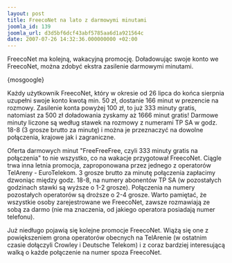```yaml
---
layout: post
title: FreecoNet na lato z darmowymi minutami
joomla_id: 139
joomla_url: d3d5bf6dcf43abf5785aa6d1a921564c
date: 2007-07-26 14:32:36.000000000 +02:00
---
```

<p>FreecoNet ma kolejną, wakacyjną promocję. Doładowując swoje konto we FreecoNet, można zdobyć ekstra zasilenie darmowymi minutami.</p><p>{mosgoogle}</p><p>Każdy użytkownik FreecoNet, kt&oacute;ry w okresie od 26 lipca do końca sierpnia uzupełni swoje konto kwotą min. 50 zł, dostanie 166 minut w prezencie na rozmowy. Zasilenie konta powyżej 100 zł, to już 333 minuty gratis, natomiast za 500 zł doładowania zyskamy aż 1666 minut gratis! Darmowe minuty liczone są według stawek na rozmowy z numerami TP SA w godz. 18-8 (3 grosze brutto za minutę) i można je przeznaczyć na dowolne połączenia, krajowe jak i zagraniczne.</p><p>Oferta darmowych minut &quot;FreeFreeFree, czyli 333 minuty gratis na połączenia&quot; to nie wszystko, co na wakacje przygotował FreecoNet. Ciągle trwa inna letnia promocja, zaproponowana przez jednego z operator&oacute;w TelAreny - EuroTelekom. 3 grosze brutto za minutę połączenia zapłacimy dzwoniąc między godz. 18-8, na numery abonent&oacute;w TP SA (w pozostałych godzinach stawki są wyższe o 1-2 grosze). Połączenia na numery pozostałych operator&oacute;w są droższe o 2-4 grosze. Warto pamiętać, że wszystkie osoby zarejestrowane we FreecoNet, zawsze rozmawiają ze sobą za darmo (nie ma znaczenia, od jakiego operatora posiadają numer telefonu).</p><p>Już niedługo pojawią się kolejne promocje FreecoNet. Wiążą się one z powiększeniem grona operator&oacute;w obecnych na TelArenie (w ostatnim czasie dołączyli Crowley i Deutsche Telekom) i z coraz bardziej interesującą walką o każde połączenie na numer spoza FreecoNet.</p>
